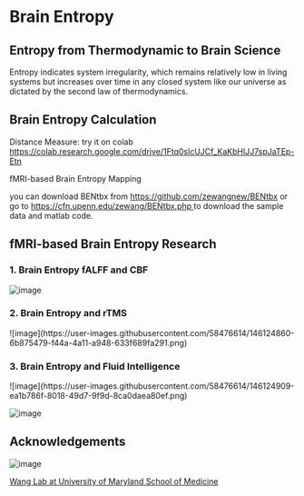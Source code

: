 <h1> Brain Entropy </h1>

<h2> Entropy from Thermodynamic to Brain Science </h2>

Entropy indicates system irregularity, which remains relatively low in living systems but increases over time in any closed system like our universe as dictated by the second law of thermodynamics.




<h2> Brain Entropy Calculation </h2>

Distance Measure: try it on colab https://colab.research.google.com/drive/1Ftq0slcUJCf_KaKbHlJJ7spJaTEp-Etn


fMRI-based Brain Entropy Mapping
<p>
you can download BENtbx from <a href="https://github.com/zewangnew/BENtbx">https://github.com/zewangnew/BENtbx</a> or go to  <a href="https://cfn.upenn.edu/zewang/BENtbx.php"> https://cfn.upenn.edu/zewang/BENtbx.php </a> to download the sample data and matlab code.
</p>


<h2> fMRI-based Brain Entropy Research </h2>

<h3>1. Brain Entropy fALFF and CBF </h3>

![image](https://user-images.githubusercontent.com/58476614/146124821-ed08a022-ef42-4674-8adb-c81c9630faea.png)


<h3>2. Brain Entropy and rTMS </h3>
![image](https://user-images.githubusercontent.com/58476614/146124860-6b875479-f44a-4a11-a948-633f689fa291.png)


<h3>3. Brain Entropy and Fluid Intelligence </h3>
![image](https://user-images.githubusercontent.com/58476614/146124909-ea1b786f-8018-49d7-9f9d-8ca0daea80ef.png)

![image](https://user-images.githubusercontent.com/58476614/146124927-36ec8da7-595d-46c4-a073-2b6491df531f.png)


<h2> Acknowledgements </h2>

![image](https://user-images.githubusercontent.com/58476614/146124144-563dad66-536e-4eb0-ac8f-3f99ff5d1194.png)

 <a href="https://www.medschool.umaryland.edu/pi/Ze-Wang-PhD/"> Wang Lab at University of Maryland School of Medicine </a>


